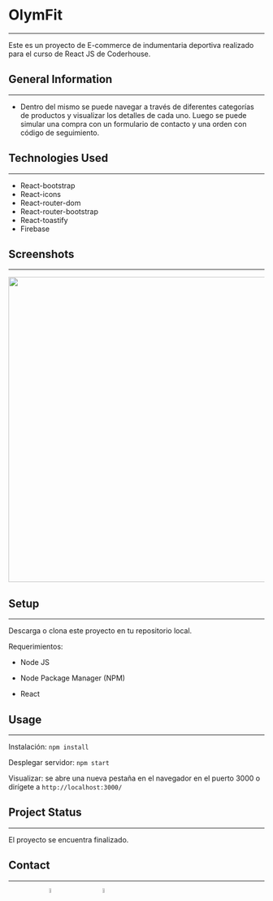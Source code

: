 <h1>OlymFit</h1>
<hr><p>Este es un proyecto de E-commerce de indumentaria deportiva realizado para el curso de React JS de Coderhouse.</p><h2>General Information</h2>
<hr><ul>
<li>Dentro del mismo se puede navegar a través de diferentes categorías de productos y visualizar los detalles de cada uno. Luego se puede simular una compra con un formulario de contacto y una orden con código de seguimiento.</li>
</ul><h2>Technologies Used</h2>
<hr><ul>
<li>React-bootstrap</li>
<li>React-icons</li>
<li>React-router-dom</li>
<li>React-router-bootstrap</li>
<li>React-toastify</li>
<li>Firebase</li>
</ul><h2>Screenshots</h2>
<hr><img src="https://media.giphy.com/media/BseAG422Z6y91oif9P/giphy.gif" width=600><h2>Setup</h2>
<hr><p>Descarga o clona este proyecto en tu repositorio local.</p>
<p>Requerimientos:</p>
<ul>
<li>
<p>Node JS</p>
</li>
<li>
<p>Node Package Manager (NPM)</p>
</li>
<li>
<p>React</p>
</li>
</ul><h2>Usage</h2>
<hr><p>Instalación: <code>npm install</code></p>
<p>Desplegar servidor: <code>npm start</code></p>
<p>Visualizar: se abre una nueva pestaña en el navegador en el puerto 3000 o dirígete a <code>http://localhost:3000/</code></p><h2>Project Status</h2>
<hr><p>El proyecto se encuentra finalizado.</p><h2>Contact</h2>
<hr><p><span style="margin-right: 80px;"></span><a href="https://www.linkedin.com/in/ignacio-kruchowski/"><img target="_blank" src="https://cdn.jsdelivr.net/gh/devicons/devicon/icons/linkedin/linkedin-original.svg" style="width: 5%;"></a><span style="margin-right: 80px;"></span><a href="https://github.com/N-A-C-H-O"><img target="_blank" src="https://cdn.jsdelivr.net/gh/devicons/devicon/icons/github/github-original.svg" style="width: 5%;"></a></p>
